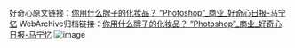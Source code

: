 好奇心原文链接：[你用什么牌子的化妆品？ “Photoshop”_商业_好奇心日报-马宁忆](https://www.qdaily.com/articles/6777.html)
WebArchive归档链接：[你用什么牌子的化妆品？ “Photoshop”_商业_好奇心日报-马宁忆](http://web.archive.org/web/20170225000536/http://www.qdaily.com:80/articles/6777.html)
![image](http://ww3.sinaimg.cn/large/007d5XDply1g3wb4o8jqzj30u0376njl)